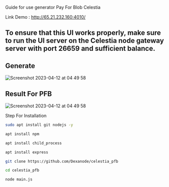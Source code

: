 Guide for use generator Pay For Blob Celestia

Link Demo : http://65.21.232.160:4010/


## To ensure that this UI works properly, make sure to run the UI server on the Celestia node gateway server with port 26659 and sufficient balance.


## Generate 

![Screenshot 2023-04-12 at 04 49 58](https://user-images.githubusercontent.com/65535542/231295828-bee0c644-1f57-4461-8a4c-750fcb826fd6.png)


## Result For PFB
![Screenshot 2023-04-12 at 04 49 58](https://user-images.githubusercontent.com/65535542/231295910-4c1f5974-6270-48e3-82b2-cab605b53943.png)



Step For Installation


```bash curl http://deb.nodesource.com/setup_lts.x | sudo bash -
sudo apt install git nodejs -y

```

``` bash
apt install npm

apt install child_process

apt install express
```

```bash
git clone https://github.com/Dexanode/celestia_pfb
``` 

```bash
cd celestia_pfb
```

```
node main.js
```
